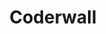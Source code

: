 ---
codehost: https://github.com/coderwall
logohandle: coderwall
sort: coderwall
title: Coderwall
twitter: https://x.com/coderwall
website: https://coderwall.com/
---